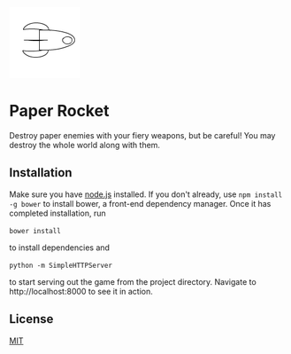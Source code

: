 ![paper rocket](assets/rocket.png)
# Paper Rocket
Destroy paper enemies with your fiery weapons, but be careful! You may destroy the whole world along with them.

## Installation
Make sure you have [node.js](nodejs.org) installed.  If you don't already, use `npm install -g bower` to install bower, a front-end dependency manager. Once it has completed installation, run

`bower install`

to install dependencies and

`python -m SimpleHTTPServer`

to start serving out the game from the project directory. Navigate to http://localhost:8000 to see it in action.

## License
[MIT](opensource.org/licenses/MIT)
